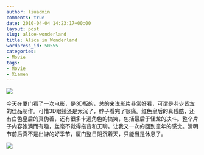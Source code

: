 ```yaml
---
author: liuadmin
comments: true
date: 2010-04-04 14:23:17+00:00
layout: post
slug: alice-wonderland
title: Alice in Wonderland
wordpress_id: 50555
categories:
- Movie
tags:
- Movie
- Xiamen
---
```


![](http://upload.wikimedia.org/wikipedia/commons/9/99/Alice_in_Wonderland.jpg)

今天在厦门看了一次电影，是3D版的，总的来说影片非常好看，可谓是老少皆宜的佳品制作。可惜3D眼镜还是太沉了，脖子看完了很痛。红色皇后的真残酷，还有白色皇后的真伪善，还有很多卡通角色的搞笑，包括最后于怪龙的决斗。整个片子内容饱满而有趣，丝毫不觉得拖沓和无聊。让我又一次的回到童年的感觉。清明节前后真不是出游的好季节，厦门整日阴沉着天，只能当是休息了。

![](http://apollo.s.dpool.sina.com.cn/nd/dataent/moviepic/pics/2/moviepic_39785744ebf0f9c9d9acc9f8cfc0ff7a.jpg)
